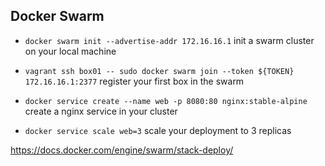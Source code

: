 ## Docker Swarm

- `docker swarm init --advertise-addr 172.16.16.1` init a swarm cluster on your local machine

- `vagrant ssh box01 -- sudo docker swarm join --token ${TOKEN} 172.16.16.1:2377` register your first box in the swarm

- `docker service create --name web -p 8080:80 nginx:stable-alpine` create a nginx service in your cluster

- `docker service scale web=3` scale your deployment to 3 replicas

https://docs.docker.com/engine/swarm/stack-deploy/

